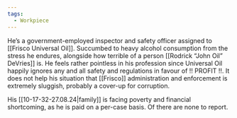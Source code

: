 ```yaml
---
tags:
  - Workpiece
---
```

He’s a government-employed inspector and safety officer assigned to [[Frisco Universal Oil]]. 
Succumbed to heavy alcohol consumption from the stress he endures, alongside how terrible of a person [[Rodrick “John Oil” DeVries]] is.
He feels rather pointless in his profession since Universal Oil happily ignores any and all safety and regulations in favour of !! PROFIT !!. It does not help his situation that [[Frisco]] administration and enforcement is extremely sluggish, probably a cover-up for corruption. 

His [[10-17-32-27.08.24|family]] is facing poverty and financial shortcoming, as he is paid on a per-case basis. Of there are none to report. 